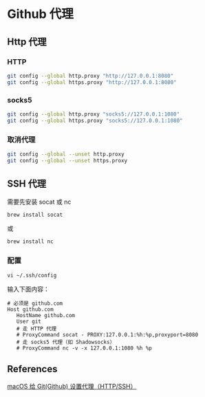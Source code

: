 # Github 代理

## Http 代理

### HTTP

```bash
git config --global http.proxy "http://127.0.0.1:8080"
git config --global https.proxy "http://127.0.0.1:8080"
```

### socks5

```bash
git config --global http.proxy "socks5://127.0.0.1:1080"
git config --global https.proxy "socks5://127.0.0.1:1080"
```

### 取消代理

```bash
git config --global --unset http.proxy
git config --global --unset https.proxy
```

## SSH 代理

需要先安装 socat 或 nc

 ```bash
 brew install socat
 ```

 或

```bash
brew install nc
```

### 配置

`vi ~/.ssh/config`

输入下面内容：

```TXT
# 必须是 github.com
Host github.com
   HostName github.com
   User git
   # 走 HTTP 代理
   # ProxyCommand socat - PROXY:127.0.0.1:%h:%p,proxyport=8080
   # 走 socks5 代理（如 Shadowsocks）
   # ProxyCommand nc -v -x 127.0.0.1:1080 %h %p
```

## References

[macOS 给 Git(Github) 设置代理（HTTP/SSH）](https://gist.github.com/chuyik/02d0d37a49edc162546441092efae6a1)
